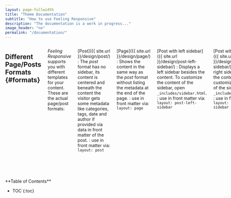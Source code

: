 ```yaml
---
layout: page-fullwidth
title: "Theme Documentation"
subtitle: "How to use Feeling Responsive"
description: "The documentation is a work in progress..."
image_header: "no"
permalink: "/documentation/"
---
```

<div class="row">
<div class="medium-8 columns" markdown="1">

## Different Page/Posts Formats   {#formats}

*Feeling Responsive* supports you with different templates for your content. These are the actual page/post formats:

[Post]({{ site.url }}/design/post/)
:   The *post* format has no sidebar, its content is centered and beneath the content the visitor gets some metadata like categories, tags, date and author if provided via data in front matter of the post.
:   use in front matter via: `layout: post`


[Page]({{ site.url }}/design/page/)
:   Shows the content in the same way as the *post* format without listing the metadata at the end of the page.
:   use in front matter via: `layout: page`


[Post with left sidebar]({{ site.url }}/design/post-left-sidebar/)
:   Displays a left sidebar besides the content. To customize the content of the sidebar, open `_includes/sidebar.html`.
:   use in front matter via: `layout: post-left-sidebar`


[Post with right sidebar]({{ site.url }}/design/post-right-sidebar/)
:   Displays a right sidebar besides the content. To customize the content of the sidebar, open `_includes/sidebar.html`.
:   use in front matter via: `layout: post-right-sidebar`


[Page Full Width]({{ site.url }}/design/page-full-width/)
:   If you want full control of styling a page, than use the full-width template. To set up a grid, just use the [foundation grid system](http://foundation.zurb.com/docs/components/grid.html).
:   use in front matter via: `layout: page-full-width`

<small markdown="1">[Up to table of contents](#toc)</small>
{: .text-right }



## How to use images   {#images}

There are three types of images you can define via frontmatter:

 - thumbnails
 - header images
 - title images

<small markdown="1">[Up to table of contents](#toc)</small>
{: .text-right }



## Possibilites to style your Post   {#styling}

You can style your content in different ways. There are elements like subtitles, feature images, header images, meta data like categories and tags and many more. This article shows the different possibilites.

## Subtitles

## Feature Images

## Header Images

You can choose to show a special full-width header image or not.

## Meta-Data



## Create a Table of Contents via Kramdown

With the Kramdown parser for Markdown you can render a table of contents for your documents. Just insert the following HTML in your post before the actual content. More information on [»Automatic ›Table of Contents‹ Generation«][1].

### Bare Bones Version
{% highlight html %}
### Table of Contents
*  Auto generated table of contents
{:toc}
{% endhighlight %}

### Foundation panel version

{% highlight html %}
<div class="panel radius" markdown="1">
### Table of Contents
*  Auto generated table of contents
{:toc}
</div>
{% endhighlight %}



</div><!-- /.medium-8.columns -->

<div class="medium-4 columns" markdown="1">
<div class="panel radius" markdown="1">
**Table of Contents**

*  TOC
{:toc}
</div>
</div><!-- /.medium-4.columns -->
</div><!-- /.row -->



 [1]: http://kramdown.gettalong.org/converter/html.html#toc
 [2]: #
 [3]: #
 [4]: #
 [5]: #
 [6]: #
 [7]: #
 [8]: #
 [9]: #
 [10]: #